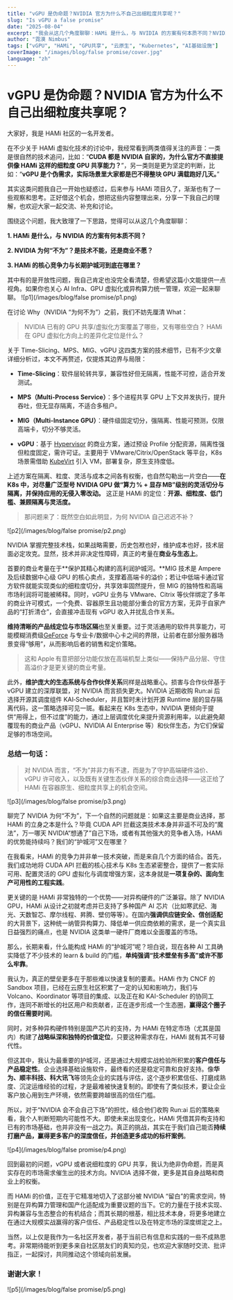 ```yaml
---
title: "vGPU 是伪命题？NVIDIA 官方为什么不自己出细粒度共享呢？"
slug: "Is vGPU a false promise"
date: "2025-08-04"
excerpt: "我会从这几个角度聊聊：HAMi 是什么，与 NVIDIA 的方案有何本质不同？NVIDIA 为何“不为”？是技术不能，还是商业不愿？HAMi 的核心竞争力与长期护城河到底在哪里？"
author: "霓漠 Nimbus"
tags: ["vGPU", "HAMi", "GPU共享", "云原生", "Kubernetes", "AI基础设施"]
coverImage: "/images/blog/false promise/cover.jpg"
language: "zh"
---
```


# vGPU 是伪命题？NVIDIA 官方为什么不自己出细粒度共享呢？

大家好，我是 HAMi 社区的一名开发者。

在不少关于 HAMi 虚拟化技术的讨论中，我经常看到两类值得关注的声音：一类是很自然的技术追问，比如：“**CUDA 都是 NVIDIA 自家的，为什么官方不直接提供像 HAMi 这样的细粒度 GPU 共享能力？**”，另一类则是更为坚定的判断，比如：“**vGPU 是个伪需求，实际场景里大家都是巴不得整块 GPU 满载跑好几天。**”

其实这类问题我自己一开始也疑惑过，后来参与 HAMi 项目久了，渐渐也有了一些观察和思考。正好借这个机会，想把这些内容整理出来，分享一下我自己的理解，也欢迎大家一起交流、补充和讨论。

围绕这个问题，我大致理了一下思路，觉得可以从这几个角度聊聊：

**1. HAMi 是什么，与 NVIDIA 的方案有何本质不同？**

**2. NVIDIA 为何“不为”？是技术不能，还是商业不愿？**

**3. HAMi 的核心竞争力与长期护城河到底在哪里？**

其中有的是开放性问题，我自己肯定也没完全看清楚，但希望这篇小文能提供一点视角。如果你也关心 AI Infra、GPU 虚拟化或异构算力统一管理，欢迎一起来聊聊。
![p1](/images/blog/false promise/p1.png)

在讨论 Why（NVIDIA “为何不为”）之前，我们不妨先厘清 What：

>NVIDIA 已有的 GPU 共享/虚拟化方案覆盖了哪些，又有哪些空白？
HAMi 在 GPU 虚拟化方向上的差异化定位是什么？

关于 Time-Slicing、MPS、MIG、vGPU 这四类方案的技术细节，已有不少文章详细分析过，本文不再赘述，仅提炼其边界与局限：

- **Time-Slicing**：软件层轮转共享，兼容性好但无隔离，性能不可控，适合开发测试。

- **MPS（Multi-Process Service）**：多个进程共享 GPU 上下文并发执行，提升吞吐，但无显存隔离，不适合多租户。

- **MIG（Multi-Instance GPU）**：硬件级固定切分，强隔离、性能可预测，仅限高端卡，切分不够灵活。

- **vGPU**：基于 [Hypervisor](https://baike.weixin.qq.com/v54072614.htm?scene_id=132&sid=8142579183974917718&ch=s1s) 的商业方案，通过预设 Profile 分配资源，隔离性强但粒度固定，需许可证。主要用于 VMware/Citrix/OpenStack 等平台，K8s 场景需借助 [KubeVirt](https://mp.weixin.qq.com/s/wTXTWD2Ts5U6YJcwWkkOzw) 引入 VM，部署复杂，原生支持度低。

上述方案在隔离、粒度、灵活与成本之间各有权衡，也自然勾勒出一片空白——**在 K8s 中，对尽量广泛型号 NVIDIA GPU 做“算力 % + 显存 MB”级别的灵活切分与隔离，并保持应用的无侵入零改动。** 这正是 HAMi 的定位：**开源、细粒度、低门槛、兼顾隔离与灵活度。**

>那问题来了：既然空白如此明显，为何 NVIDIA 自己迟迟不补？

![p2](/images/blog/false promise/p2.png)

NVIDIA 掌握完整技术栈，如果战略需要，历史包袱也好，维护成本也好，技术层面必定攻克。显然，技术并非决定性障碍，真正的考量在**商业与生态上**。

首要的商业考量在于**保护其精心构建的高利润护城河。**MIG 技术是 Ampere 及后续数据中心级 GPU 的核心卖点，支撑着高端卡的溢价；若让中低端卡通过官方软件就能实现类似的细粒度切分，共享效率固然提升，但 MIG 的独特性和高端市场利润将可能被稀释。同时，vGPU 业务与 VMware、Citrix 等伙伴绑定了多年的商业许可模式，一个免费、容器原生且功能部分重合的官方方案，无异于自家产品的“打折清仓”，会直接冲击现有 vGPU 收入并扰乱合作关系。

**维持清晰的产品线定位与市场区隔**也至关重要。过于灵活通用的软件共享能力，可能模糊消费级[GeForce](https://baike.weixin.qq.com/v4591670.htm?scene_id=132&sid=2267384089659113288&ch=s1s) 与专业卡/数据中心卡之间的界限，让前者在部分服务器场景变得“够用”，从而影响后者的销售和定价策略。

>这和 Apple 有意把部分功能仅放在高端机型上类似——保持产品分层、守住高溢价才是更关键的商业考量。

此外，**维护庞大的生态系统与合作伙伴关系**同样是战略重心。损害与合作伙伴基于 vGPU 建立的深厚联盟，对 NVIDIA 而言损失更大。NVIDIA 近期收购 Run:ai 后选择开源其调度组件 KAI‑Scheduler，并且暂时未计划开源 Runtime 层的显存隔离代码，这一策略选择可见一斑。看起来在 K8s 生态中，NVIDIA 更倾向于提供“用得上，但不过度”的能力，通过上层调度优化来提升资源利用率，以此避免颠覆现有的商业产品（vGPU、NVIDIA AI Enterprise 等）和伙伴生态，为它们保留足够的市场空间。

### 总结一句话：

> 对 NVIDIA 而言，“不为”并非力有不逮，而是为了守护高端硬件溢价、vGPU 许可收入，以及既有关键生态伙伴关系的综合商业选择——这正给了 HAMi 在容器原生、细粒度共享上的机会空间。

![p3](/images/blog/false promise/p3.png)

聊完了 NVIDIA 为何“不为”，下一个自然的问题就是：如果这主要是商业选择，那 HAMi 的立身之本是什么？毕竟 CUDA API 拦截这类技术本身并非遥不可及的“魔法”，万一哪天 NVIDIA“想通了”自己下场，或者有其他强大的竞争者入场，HAMi 的优势能持续吗？我们的“护城河”又在哪里？

在我看来，HAMi 的竞争力并非单一技术突破，而是来自几个方面的结合。首先，我们成功地将 CUDA API 拦截的核心技术与 K8s 生态紧密整合，提供了一套实际可用、配置灵活的 GPU 虚拟化与调度增强方案，这本身就是**一项复杂的、面向生产可用性的工程实践**。

更关键的是 HAMi 非常独特的一个优势——对异构硬件的广泛兼容。除了 NVIDIA GPU，HAMi 从设计之初就考虑并已支持了多种国产 AI 芯片（比如寒武纪、海光、天数智芯、摩尔线程、昇腾、壁仞等等）。在国内**强调供应链安全、信创适配**的大背景下，这种统一纳管异构算力、降低单一供应商依赖的需求，是一个真实且日益强烈的痛点，也是 NVIDIA 这类单一硬件厂商难以全面覆盖的市场。

那么，长期来看，什么能构成 HAMi 的“护城河”呢？坦白说，现在各种 AI 工具确实降低了不少技术的 learn & build 的门槛，**单纯强调“技术壁垒有多高”或许不那么牢靠**。

我认为，真正的壁垒更多在于那些难以快速复制的要素。HAMi 作为 CNCF 的 Sandbox 项目，已经在云原生社区积累了一定的认知和影响力，我们与 Volcano、Koordinator 等项目的集成、以及正在和 KAI-Scheduler 的协同工作，连同不断增长的社区用户和贡献者，正在逐步形成一个生态圈，**赢得这个圈子的信任需要时间**。

同时，对多种异构硬件特别是国产芯片的支持，为 HAMi 在特定市场（尤其是国内）构建了**战略纵深和独特的价值定位**，只要这种需求存在，HAMi 就有其不可替代性。

但这其中，我认为最重要的护城河，还是通过大规模实战检验所积累的**客户信任与产品稳定性**。企业选择基础设施软件，最终看的还是稳定可靠和良好支持。像**华为、顺丰科技、科大讯飞**等领先企业的实践与评估，这个逐步积累信任、打磨成熟度、沉淀运维经验的过程，才是最难被快速复制的。即使有了类似技术，要让企业客户放心用到生产环境，依然需要跨越很高的信任门槛。

所以，对于“NVIDIA 会不会自己下场”的担忧，结合他们收购 Run:ai 后的策略来看，我个人判断短期内可能性不大。即使未来出现变化，HAMi 凭借其异构支持和已有的市场基础，也并非没有一战之力。真正的挑战，其实在于我们自己能否**持续打磨产品，赢得更多客户的深度信任，并创造更多成功的标杆案例**。

![p4](/images/blog/false promise/p4.png)

回到最初的问题，vGPU 或者说细粒度的 GPU 共享，我认为绝非伪命题，而是真实存在的市场需求催生出的技术方向。NVIDIA 选择不做，更多是其自身战略和商业上的权衡。

而 HAMi 的价值，正在于它精准地切入了这部分被 NVIDIA “留白”的需求空间，特别是在异构算力管理和国产化适配成为重要议题的当下。它的力量在于技术实现、异构兼容与生态整合的有机结合；而其长期的根基，相比技术本身，将更多地建立在通过大规模实战赢得的客户信任、产品稳定性以及在特定市场的深度绑定之上。

当然，以上仅是我作为一名社区开发者，基于当前已有信息和实践的一些不成熟思考。非常期待能听到更多来自社区朋友们的真知灼见，也欢迎大家随时交流、批评指正，一起探讨，共同推动这个领域向前发展。

### 谢谢大家！

![p5](/images/blog/false promise/p5.png)

